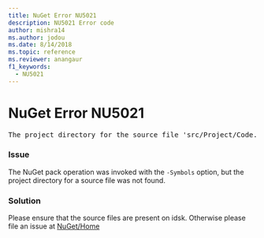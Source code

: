 ```yaml
---
title: NuGet Error NU5021
description: NU5021 Error code
author: mishra14
ms.author: jodou
ms.date: 8/14/2018
ms.topic: reference
ms.reviewer: anangaur
f1_keywords: 
  - NU5021
---
```


# NuGet Error NU5021
<pre>The project directory for the source file 'src/Project/Code.cs' could not be found.</pre>

### Issue

The NuGet pack operation was invoked with the `-Symbols` option, but the project directory for a source file was not found.


### Solution

Please ensure that the source files are present on idsk. Otherwise please file an issue at [NuGet/Home](https://github.com/NuGet/Home/issues)

